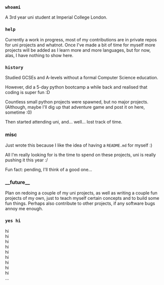 ### `whoami`

A 3rd year uni student at Imperial College London.

<!-- 
Add a `pwd` section to actually address my present working conditions 
Update `help` to make it better
Maybe add a bit more to the `whoami`
Basically, write this up to be a nice README, and maybe add a redirect to my website? :)
-->

### `help`
Currently a work in progress, most of my contributions are in private repos for uni projects and whatnot.
Once I've made a bit of time for myself more projects will be added as I learn more and more languages, but for now, alas, I have nothing to show here.

### `history`

Studied GCSEs and A-levels without a formal Computer Science education.

However, did a 5-day python bootcamp a while back and realised that coding is super fun :D

Countless small python projects were spawned, but no major projects.\
(Although, maybe I'll dig up that adventure game and post it on here, sometime :0)

Then started attending uni, and... well... lost track of time.

### misc

Just wrote this because I like the idea of having a `README.md` for myself :)

All I'm really looking for is the time to spend on these projects, uni is really pushing it this year :/

Fun fact: pending, I'll think of a good one...

### \_\_future\_\_

Plan on redoing a couple of my uni projects, as well as writing a couple fun projects of my own, just to teach myself certain concepts and to build some fun things.
Perhaps also contribute to other projects, if any software bugs annoy me enough.

### `yes hi`
hi\
hi\
hi\
hi\
hi\
hi\
hi\
hi\
hi\
...
